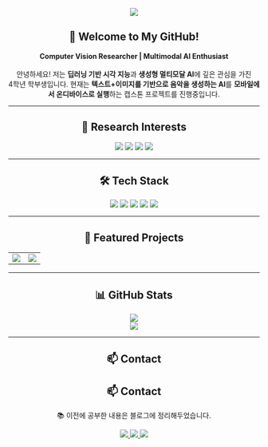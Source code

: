<!-- 헤더 배너 -->
<p align="center">
  <img src="https://capsule-render.vercel.app/api?type=waving&color=6C63FF,00C9FF&height=200&section=header&text=Hyungsik%20Yoon%20🚀&fontSize=42&fontAlign=50&fontColor=ffffff" />
</p>

<!-- 자기소개 -->
<h2 align="center">👋 Welcome to My GitHub!</h2>

<p align="center">
  <strong>Computer Vision Researcher | Multimodal AI Enthusiast </strong>  
  <br /><br />
  안녕하세요! 저는 <b>딥러닝 기반 시각 지능</b>과 <b>생성형 멀티모달 AI</b>에 깊은 관심을 가진<br />
  4학년 학부생입니다.  
  현재는 <strong>텍스트+이미지를 기반으로 음악을 생성하는 AI</strong>를  
  <b>모바일에서 온디바이스로 실행</b>하는 캡스톤 프로젝트를 진행중입니다.
</p>

---

<h2 align="center">🧠 Research Interests</h2>

<p align="center">
  <img src="https://img.shields.io/badge/Computer Vision-6C63FF?style=for-the-badge&logo=eyeem&logoColor=white" />
  <img src="https://img.shields.io/badge/Multimodal AI-00C9FF?style=for-the-badge&logo=protonmail&logoColor=white" />
  <img src="https://img.shields.io/badge/Transformer Models-7D5FFF?style=for-the-badge&logo=openai&logoColor=white" />
  <img src="https://img.shields.io/badge/ON-Device AI-4A90E2?style=for-the-badge&logo=android&logoColor=white" />
</p>

---

<h2 align="center">🛠 Tech Stack</h2>

<p align="center">
  <img src="https://img.shields.io/badge/Python-3776AB?style=for-the-badge&logo=python&logoColor=white" />
  <img src="https://img.shields.io/badge/Kotlin-0095D5?style=for-the-badge&logo=kotlin&logoColor=white" />
  <img src="https://img.shields.io/badge/PyTorch-EE4C2C?style=for-the-badge&logo=pytorch&logoColor=white" />
  <img src="https://img.shields.io/badge/ONNX-005CED?style=for-the-badge&logo=onnx&logoColor=white" />
  <img src="https://img.shields.io/badge/OpenCV-5C3EE8?style=for-the-badge&logo=opencv&logoColor=white" />
</p>

---

<h2 align="center">📌 Featured Projects</h2>

<table align="center">
  <tr>
    <td align="center">
      <a href="https://github.com/yoonhyungsik/musicgen-kotlin">
        <img src="https://github-readme-stats.vercel.app/api/pin/?username=yoonhyungsik&repo=musicgen-kotlin&theme=radical&hide_border=true" />
      </a>
    </td>
    <td align="center">
      <a href="https://github.com/yoonhyungsik/HQTrack_acceleration">
        <img src="https://github-readme-stats.vercel.app/api/pin/?username=yoonhyungsik&repo=HQTrack_acceleration&theme=radical&hide_border=true" />
      </a>
    </td>
  </tr>
</table>

---

<h2 align="center">📊 GitHub Stats</h2>

<p align="center">
  <img src="https://github-readme-stats.vercel.app/api?username=yoonhyungsik&show_icons=true&theme=gruvbox&hide_border=true" />
  <br />
  <img src="https://github-readme-stats.vercel.app/api/top-langs/?username=yoonhyungsik&layout=compact&theme=gruvbox&hide_border=true" />
</p>

---

<h2 align="center">📫 Contact</h2>

<h2 align="center">📫 Contact</h2>

<p align="center">
  📚 이전에 공부한 내용은 블로그에 정리해두었습니다.<br />
</p>

<p align="center">
  <a href="mailto:yhs0157915@gmail.com">
    <img src="https://img.shields.io/badge/Gmail-D14836?style=for-the-badge&logo=gmail&logoColor=white" />
  </a>
  <a href="https://github.com/yoonhyungsik">
    <img src="https://img.shields.io/badge/GitHub-181717?style=for-the-badge&logo=github&logoColor=white" />
  </a>
  <a href="https://blog.naver.com/yhs0915157">
    <img src="https://img.shields.io/badge/Naver Blog-03C75A?style=for-the-badge&logo=naver&logoColor=white" />
  </a>
</p>


